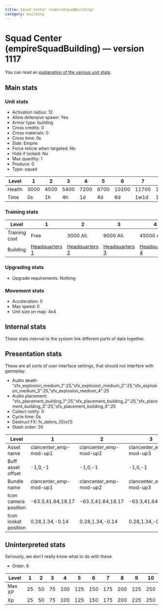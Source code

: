 ```yaml
---
title: Squad Center (empireSquadBuilding)
category: building
---
```


# Squad Center (empireSquadBuilding) — version 1117

You can read an [explanation  of the various unit stats](unitexplained.md).

## Main stats

### Unit stats

  * Activation radius: 12
  * Allow defensive spawn: Yes
  * Armor type: building
  * Cross credits: 0
  * Cross materials: 0
  * Cross time: 0s
  * Side: Empire
  * Force reticle when targeted: No
  * Hide if locked: No
  * Max quantity: 1
  * Produce: 0
  * Type: squad

|Level |1   |2   |3   |4   |5   |6    |7    |8    |9    |10   |
|------|----|----|----|----|----|-----|-----|-----|-----|-----|
|Health|3000|4500|5400|7200|8700|10200|11700|13200|14700|16200|
|Time  |0s  |1h  |4h  |1d  |4d  |6d   |1w1d |1w3d |1w5d |2w   |


### Training stats

|Level        |1                              |2                              |3                              |4                              |5                              |6                              |7                              |8                              |9                              |10                              |
|-------------|-------------------------------|-------------------------------|-------------------------------|-------------------------------|-------------------------------|-------------------------------|-------------------------------|-------------------------------|-------------------------------|--------------------------------|
|Training cost|Free                           |3000 All.                      |9000 All.                      |45000 All.                     |135000 All.                    |275000 All.                    |750000 All.                    |900000 All.                    |1350000 All.                   |3600000 All.                    |
|Building     |[Headquarters 1](empireHQ.html)|[Headquarters 2](empireHQ.html)|[Headquarters 3](empireHQ.html)|[Headquarters 4](empireHQ.html)|[Headquarters 5](empireHQ.html)|[Headquarters 6](empireHQ.html)|[Headquarters 7](empireHQ.html)|[Headquarters 8](empireHQ.html)|[Headquarters 9](empireHQ.html)|[Headquarters 10](empireHQ.html)|


### Upgrading stats

  * Upgrade requirements: Nothing

### Movement stats

  * Acceleration: 0
  * Max speed: 0
  * Unit size on map: 4x4

## Internal stats

These stats internal to the system link different parts of data together.


## Presentation stats

These are all sorts of user interface settings, that should not interfere with gameplay.

  * Audio death: "sfx_explosion_medium_1":25,"sfx_explosion_medium_2":25,"sfx_explosion_medium_3":25,"sfx_explosion_medium_4":25
  * Audio placement: "sfx_placement_building_1":25,"sfx_placement_building_2":25,"sfx_placement_building_3":25,"sfx_placement_building_4":25
  * Collect notify: 0
  * Cycle time: 0s
  * Destruct FX: fx_debris_{0}x{1}
  * Stash order: 30

|Level               |1                     |2                     |3                     |4                     |5                     |6                     |7                     |8                     |9-10                  |
|--------------------|----------------------|----------------------|----------------------|----------------------|----------------------|----------------------|----------------------|----------------------|----------------------|
|Asset name          |clancenter_emp-mod-up1|clancenter_emp-mod-up2|clancenter_emp-mod-up3|clancenter_emp-mod-up4|clancenter_emp-mod-up5|clancenter_emp-mod-up6|clancenter_emp-mod-up7|clancenter_emp-mod-up8|clancenter_emp-mod-up9|
|Buff asset offset   |-1,0,-1               |-1,0,-1               |-1,0,-1               |-1,0,-1               |-1.4,0,-1.4           |-2,-0.2,-2            |-1.8,-1.2,-1.8        |-1.8,-1.2,-1.8        |-1.8,-1.2,-1.8        |
|Bundle name         |clancenter_emp-mod-up1|clancenter_emp-mod-up2|clancenter_emp-mod-up3|clancenter_emp-mod-up4|clancenter_emp-mod-up5|clancenter_emp-mod-up6|clancenter_emp-mod-up7|clancenter_emp-mod-up8|clancenter_emp-mod-up9|
|Icon camera position|-63.3,41.64,18.17     |-63.3,41.64,18.17     |-63.3,41.64,18.17     |-62.18,41.51,17.84    |-62.18,41.51,17.84    |-62.18,41.51,17.84    |-50.51,41.92,41.7     |-65.86,36.04,-2.01    |-65.86,36.04,-2.01    |
|Icon lookat position|0.28,1.34,-0.14       |0.28,1.34,-0.14       |0.28,1.34,-0.14       |0.48,1.8,-0.19        |0.48,1.8,-0.19        |0.48,1.8,-0.19        |0.28,1.29,-0.14       |1.03,1.96,-0.07       |1.03,1.96,-0.07       |


## Uninterpreted stats

Seriously, we don't really know what to do with these.

  * Order: 8

|Level |1 |2 |3 |4  |5  |6  |7  |8  |9  |10 |
|------|--|--|--|---|---|---|---|---|---|---|
|Max XP|25|50|75|100|125|150|175|200|225|250|
|Xp    |25|50|75|100|125|150|175|200|225|250|


